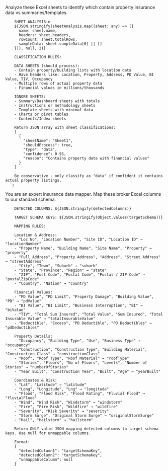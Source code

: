 Analyze these Excel sheets to identify which contain property insurance data vs summaries/templates.
        
        SHEET ANALYSIS:e
        ${JSON.stringify(sheetAnalysis.map((sheet: any) => ({
          name: sheet.name,
          headers: sheet.headers,
          rowCount: sheet.totalRows,
          sampleData: sheet.sampleData[0] || []
        })), null, 2)}
        
        CLASSIFICATION RULES:
        
        DATA SHEETS (should process):
        - Contain property/building lists with location data
        - Have headers like: Location, Property, Address, PD Value, BI Value, TIV, Occupancy
        - Multiple rows of actual property data
        - Financial values in millions/thousands
        
        IGNORE SHEETS:
        - Summary/Dashboard sheets with totals
        - Instructions or methodology sheets
        - Template sheets with minimal data
        - Charts or pivot tables
        - Contents/Index sheets
        
        Return JSON array with sheet classifications:
        [
          {
            "sheetName": "Sheet1",
            "shouldProcess": true,
            "type": "data",
            "confidence": 0.95,
            "reason": "Contains property data with financial values"
          }
        ]
        
        Be conservative - only classify as "data" if confident it contains actual property listings.
      `;





You are an expert insurance data mapper. Map these broker Excel columns to our standard schema.
        
        DETECTED COLUMNS: ${JSON.stringify(detectedColumns)}
        
        TARGET SCHEMA KEYS: ${JSON.stringify(Object.values(targetSchema))}
        
        MAPPING RULES:
        
        Location & Address:
        - "Loc No", "Location Number", "Site ID", "Location ID" → "locationNumber"
        - "Property Name", "Building Name", "Site Name", "Property" → "property"
        - "Full Address", "Property Address", "Address", "Street Address" → "streetAddress"
        - "City", "Town", "Suburb" → "suburb"
        - "State", "Province", "Region" → "state"
        - "ZIP", "Post Code", "Postal Code", "Postal / ZIP Code" → "postalZipCode"
        - "Country", "Nation" → "country"
        
        Financial Values:
        - "PD Value", "PD Limit", "Property Damage", "Building Value", "PD" → "pdValue"
        - "BI Value", "BI Limit", "Business Interruption", "BI" → "biValue"
        - "TIV", "Total Sum Insured", "Total Value", "Sum Insured", "Total Insurable Value" → "totalInsurableValue"
        - "Deductible", "Excess", "PD Deductible", "PD Deductibles" → "pdDeductibles"
        
        Property Details:
        - "Occupancy", "Building Type", "Use", "Business Type" → "occupancy"
        - "Construction", "Construction Type", "Building Material", "Construction Class" → "constructionClass"
        - "Roof", "Roof Type", "Roof Material" → "roofType"
        - "Stories", "Floors", "No of Floors", "Levels", "Number of Stories" → "numberOfStories"
        - "Year Built", "Construction Year", "Built", "Age" → "yearBuilt"
        
        Coordinates & Risk:
        - "Lat", "Latitude" → "latitude"
        - "Long", "Longitude", "Lng" → "longitude"
        - "Flood", "Flood Risk", "Flood Rating", "Fluvial Flood" → "fluvialFlood"
        - "Wind", "Wind Risk", "Windstorm" → "windstorm"
        - "Fire", "Fire Risk", "Wildfire" → "wildfire"
        - "Severity", "Risk Severity" → "severity"
        - "Storm Surge", "Original Storm Surge" → "originalStormSurge"
        - "Hail", "Hailstorm" → "hailstorm"
        
        Return ONLY valid JSON mapping detected columns to target schema keys. Use null for unmappable columns.
        
        Format:
        {
          "detectedColumn1": "targetSchemaKey",
          "detectedColumn2": "targetSchemaKey",
          "unmappableColumn": null
        }